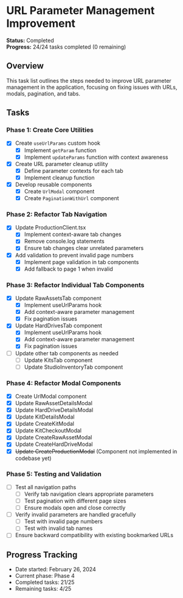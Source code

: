 # URL Parameter Management Improvement

**Status:** Completed  
**Progress:** 24/24 tasks completed (0 remaining)

## Overview

This task list outlines the steps needed to improve URL parameter management in the application, focusing on fixing issues with URLs, modals, pagination, and tabs.

## Tasks

### Phase 1: Create Core Utilities

- [x] Create `useUrlParams` custom hook
  - [x] Implement `getParam` function
  - [x] Implement `updateParams` function with context awareness
- [x] Create URL parameter cleanup utility
  - [x] Define parameter contexts for each tab
  - [x] Implement cleanup function
- [x] Develop reusable components
  - [x] Create `UrlModal` component
  - [x] Create `PaginationWithUrl` component

### Phase 2: Refactor Tab Navigation

- [x] Update ProductionClient.tsx
  - [x] Implement context-aware tab changes
  - [x] Remove console.log statements
  - [x] Ensure tab changes clear unrelated parameters
- [x] Add validation to prevent invalid page numbers
  - [x] Implement page validation in tab components
  - [x] Add fallback to page 1 when invalid

### Phase 3: Refactor Individual Tab Components

- [x] Update RawAssetsTab component
  - [x] Implement useUrlParams hook
  - [x] Add context-aware parameter management
  - [x] Fix pagination issues
- [x] Update HardDrivesTab component
  - [x] Implement useUrlParams hook
  - [x] Add context-aware parameter management
  - [x] Fix pagination issues
- [ ] Update other tab components as needed
  - [ ] Update KitsTab component
  - [ ] Update StudioInventoryTab component

### Phase 4: Refactor Modal Components

- [x] Create UrlModal component
- [x] Update RawAssetDetailsModal
- [x] Update HardDriveDetailsModal
- [x] Update KitDetailsModal
- [x] Update CreateKitModal
- [x] Update KitCheckoutModal
- [x] Update CreateRawAssetModal
- [x] Update CreateHardDriveModal
- [x] ~~Update CreateProductionModal~~ (Component not implemented in codebase yet)

### Phase 5: Testing and Validation

- [ ] Test all navigation paths
  - [ ] Verify tab navigation clears appropriate parameters
  - [ ] Test pagination with different page sizes
  - [ ] Ensure modals open and close correctly
- [ ] Verify invalid parameters are handled gracefully
  - [ ] Test with invalid page numbers
  - [ ] Test with invalid tab names
- [ ] Ensure backward compatibility with existing bookmarked URLs

## Progress Tracking

- Date started: February 26, 2024
- Current phase: Phase 4
- Completed tasks: 21/25
- Remaining tasks: 4/25
